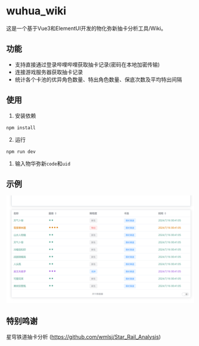 <!--
 * @Author: Night-stars-1 nujj1042633805@gmail.com
 * @Date: 2024-07-16 01:05:12
 * @LastEditTime: 2024-07-26 16:57:22
 * @LastEditors: Night-stars-1 nujj1042633805@gmail.com
-->
# wuhua_wiki
这是一个基于Vue3和ElementUI开发的物化弥新抽卡分析工具/Wiki。

## 功能
- 支持直接通过登录哔哩哔哩获取抽卡记录(密码在本地加密传输)
- 连接游戏服务器获取抽卡记录
- 统计各个卡池的优异角色数量、特出角色数量、保底次数及平均特出间隔

## 使用
1. 安装依赖
```
npm install
```
2. 运行
```
npm run dev
```
1. 输入物华弥新`code`和`uid`

## 示例
![image](./image/image.png)

## 特别鸣谢
星穹铁道抽卡分析 (https://github.com/wmlsj/Star_Rail_Analysis)
